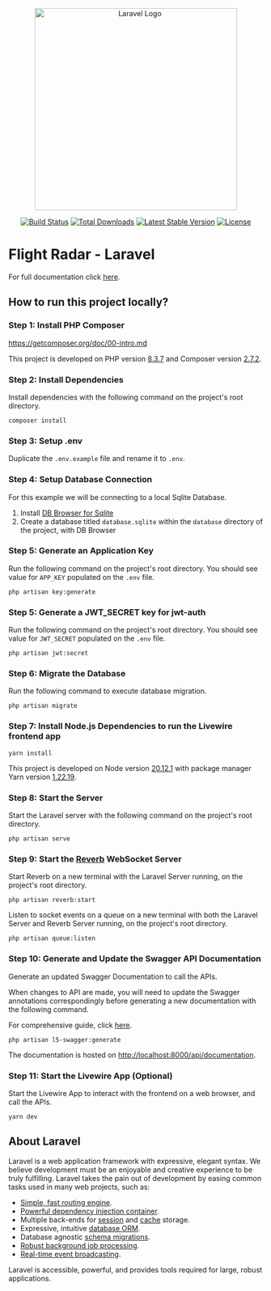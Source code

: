 <p align="center"><a href="https://laravel.com" target="_blank"><img src="https://raw.githubusercontent.com/laravel/art/master/logo-lockup/5%20SVG/2%20CMYK/1%20Full%20Color/laravel-logolockup-cmyk-red.svg" width="400" alt="Laravel Logo"></a></p>

<p align="center">
<a href="https://github.com/laravel/framework/actions"><img src="https://github.com/laravel/framework/workflows/tests/badge.svg" alt="Build Status"></a>
<a href="https://packagist.org/packages/laravel/framework"><img src="https://img.shields.io/packagist/dt/laravel/framework" alt="Total Downloads"></a>
<a href="https://packagist.org/packages/laravel/framework"><img src="https://img.shields.io/packagist/v/laravel/framework" alt="Latest Stable Version"></a>
<a href="https://packagist.org/packages/laravel/framework"><img src="https://img.shields.io/packagist/l/laravel/framework" alt="License"></a>
</p>

# Flight Radar - Laravel
For full documentation click [here](https://laravel.com/docs/11.x).

## How to run this project locally?

### Step 1: Install PHP Composer
https://getcomposer.org/doc/00-intro.md

This project is developed on PHP version [8.3.7](https://www.php.net/releases/) and Composer version [2.7.2](https://getcomposer.org/download/).

### Step 2: Install Dependencies
Install dependencies with the following command on the project's root directory.

`composer install`

### Step 3: Setup .env
Duplicate the `.env.example` file and rename it to `.env`.

### Step 4: Setup Database Connection
For this example we will be connecting to a local Sqlite Database.

1. Install [DB Browser for Sqlite](https://sqlitebrowser.org/)
2. Create a database titled `database.sqlite` within the `database` directory of the project, with DB Browser

### Step 5: Generate an Application Key
Run the following command on the project's root directory. You should see value for `APP_KEY` populated on the `.env` file.

`php artisan key:generate`

### Step 5: Generate a JWT_SECRET key for jwt-auth
Run the following command on the project's root directory. You should see value for `JWT_SECRET` populated on the `.env` file.

`php artisan jwt:secret`

### Step 6: Migrate the Database
Run the following command to execute database migration.

`php artisan migrate`

### Step 7: Install Node.js Dependencies to run the Livewire frontend app

`yarn install`

This project is developed on Node version [20.12.1](https://nodejs.org/en) with package manager Yarn version [1.22.19](https://classic.yarnpkg.com/lang/en/docs/cli/version/).

### Step 8: Start the Server
Start the Laravel server with the following command on the project's root directory.

`php artisan serve`

### Step 9: Start the [Reverb](https://reverb.laravel.com/) WebSocket Server
Start Reverb on a new terminal with the Laravel Server running, on the project's root directory.

`php artisan reverb:start`

Listen to socket events on a queue on a new terminal with both the Laravel Server and Reverb Server running, on the project's root directory.

`php artisan queue:listen`

### Step 10: Generate and Update the Swagger API Documentation
Generate an updated Swagger Documentation to call the APIs. 

When changes to API are made, you will need to update the Swagger annotations correspondingly before generating a new documentation with the following command. 

For comprehensive guide, click [here](https://medium.com/@mark.tabletpc/set-up-laravel-with-swagger-for-comprehensive-api-documentation-step-by-step-instructions-d30552ca8051).

`php artisan l5-swagger:generate`

The documentation is hosted on [http://localhost:8000/api/documentation](http://localhost:8000/api/documentation).

### Step 11: Start the Livewire App (Optional)
Start the Livewire App to interact with the frontend on a web browser, and call the APIs.

`yarn dev`

## About Laravel

Laravel is a web application framework with expressive, elegant syntax. We believe development must be an enjoyable and creative experience to be truly fulfilling. Laravel takes the pain out of development by easing common tasks used in many web projects, such as:

- [Simple, fast routing engine](https://laravel.com/docs/routing).
- [Powerful dependency injection container](https://laravel.com/docs/container).
- Multiple back-ends for [session](https://laravel.com/docs/session) and [cache](https://laravel.com/docs/cache) storage.
- Expressive, intuitive [database ORM](https://laravel.com/docs/eloquent).
- Database agnostic [schema migrations](https://laravel.com/docs/migrations).
- [Robust background job processing](https://laravel.com/docs/queues).
- [Real-time event broadcasting](https://laravel.com/docs/broadcasting).

Laravel is accessible, powerful, and provides tools required for large, robust applications.
